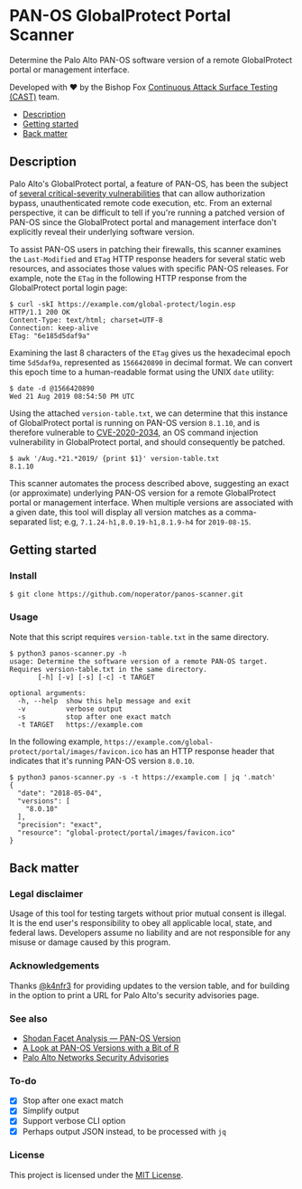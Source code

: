 # PAN-OS GlobalProtect Portal Scanner

Determine the Palo Alto PAN-OS software version of a remote GlobalProtect portal or management interface.

Developed with ❤️ by the Bishop Fox [Continuous Attack Surface Testing (CAST)](https://www.bishopfox.com/continuous-attack-surface-testing/how-cast-works/) team.

- [Description](#description)
- [Getting started](#getting-started)
- [Back matter](#back-matter)

## Description

Palo Alto's GlobalProtect portal, a feature of PAN-OS, has been the subject of 
[several critical-severity vulnerabilities](https://security.paloaltonetworks.com/?severity=CRITICAL&product=PAN-OS&sort=-date) that can allow authorization bypass, unauthenticated remote code execution, etc. From an external perspective, it can be difficult to tell if you're running a patched version of PAN-OS since the GlobalProtect portal and management interface don't explicitly reveal their underlying software version.

To assist PAN-OS users in patching their firewalls, this scanner examines the `Last-Modified` and `ETag` HTTP response headers for several static web resources, and associates those values with specific PAN-OS releases. For example, note the `ETag` in the following HTTP response from the GlobalProtect portal login page:

```
$ curl -skI https://example.com/global-protect/login.esp
HTTP/1.1 200 OK
Content-Type: text/html; charset=UTF-8
Connection: keep-alive
ETag: "6e185d5daf9a"
```

Examining the last 8 characters of the `ETag` gives us the hexadecimal epoch time `5d5daf9a`, represented as `1566420890` in decimal format. We can convert this epoch time to a human-readable format using the UNIX `date` utility:

```
$ date -d @1566420890
Wed 21 Aug 2019 08:54:50 PM UTC
```

Using the attached `version-table.txt`, we can determine that this instance of GlobalProtect portal is running on PAN-OS version `8.1.10`, and is therefore vulnerable to 
[CVE-2020-2034](https://security.paloaltonetworks.com/CVE-2020-2034), an OS command injection vulnerability in GlobalProtect portal, and should consequently be patched.

```
$ awk '/Aug.*21.*2019/ {print $1}' version-table.txt 
8.1.10
```

This scanner automates the process described above, suggesting an exact (or approximate) underlying PAN-OS version for a remote GlobalProtect portal or management interface. When multiple versions are associated with a given date, this tool will display all version matches as a comma-separated list; e.g, `7.1.24-h1,8.0.19-h1,8.1.9-h4` for `2019-08-15`.

## Getting started

### Install

```
$ git clone https://github.com/noperator/panos-scanner.git
```

### Usage

Note that this script requires `version-table.txt` in the same directory.

```
$ python3 panos-scanner.py -h
usage: Determine the software version of a remote PAN-OS target. Requires version-table.txt in the same directory.
       [-h] [-v] [-s] [-c] -t TARGET

optional arguments:
  -h, --help  show this help message and exit
  -v          verbose output
  -s          stop after one exact match
  -t TARGET   https://example.com
```

In the following example, `https://example.com/global-protect/portal/images/favicon.ico` has an HTTP response header that indicates that it's running PAN-OS version `8.0.10`.

```
$ python3 panos-scanner.py -s -t https://example.com | jq '.match'
{
  "date": "2018-05-04",
  "versions": [
    "8.0.10"
  ],
  "precision": "exact",
  "resource": "global-protect/portal/images/favicon.ico"
}
```

<!--

Also supports verbose output.

```
$ python3 panos-scanner.py -v -t https://example.com
[*] https://example.com
[+] global-protect/login.esp
[*] 2018-05-03 ~ 2018-05-04 => 8.0.10
[-] php/login.php (ReadTimeout)
[+] global-protect/portal/css/login.css
[*] 2018-05-03 ~ 2018-05-04 => 8.0.10
[*] 2018-05-04 => 8.0.10
[-] js/Pan.js (HTTPError)
[+] global-protect/portal/images/favicon.ico
[*] 2018-05-04 => 8.0.10
[-] login/images/favicon.ico (HTTPError)
[+] global-protect/portal/images/logo-pan-48525a.svg
[*] 2018-05-04 => 8.0.10
8.0.10 2018-05-04 (exact)
```

This tool doesn't currently support reading from a list of targets. Instead, here's a useful way to test multiple targets using a Bash `for` loop, along with the `tr` and `column` utilities. You can equivalently use a Bash `while` loop over the contents of a text file: `$ cat target_list.txt | while read TARGET; do ...`.

```
$ for TARGET in \
https://example.com \
https://nomatchexample.com \
https://doublematchexample.com \
http://nonexistentexample.com \
; do
    echo -n "$TARGET;"
    python3 panos-scanner.py -s -t "$TARGET" | tr '\n' ';'
    echo
done | column -t -s ';'

https://example.com             8.1.9 2019-07-03 (exact)
https://nomatchexample.com      no matches found
https://doublematchexample.com  8.1.12 2019-12-10 (exact)  9.1.0 2019-12-11 (approximate)
http://nonexistentexample.com   ConnectionError
```

-->

## Back matter

### Legal disclaimer

Usage of this tool for testing targets without prior mutual consent is illegal. It is the end user's responsibility to obey all applicable local, state, and federal laws. Developers assume no liability and are not responsible for any misuse or damage caused by this program.

### Acknowledgements

Thanks [@k4nfr3](https://github.com/k4nfr3) for providing updates to the version table, and for building in the option to print a URL for Palo Alto's security advisories page.

### See also

- [Shodan Facet Analysis — PAN-OS Version](https://beta.shodan.io/search/facet?query=http.html%3A%22Global+Protect%22&facet=os)
- [A Look at PAN-OS Versions with a Bit of R](https://rud.is/b/2020/07/10/a-look-at-pan-os-versions-with-a-bit-of-r/)
- [Palo Alto Networks Security Advisories](https://security.paloaltonetworks.com/)

### To-do

- [x] Stop after one exact match
- [x] Simplify output
- [x] Support verbose CLI option
- [x] Perhaps output JSON instead, to be processed with `jq`

### License

This project is licensed under the [MIT License](LICENSE.md).
